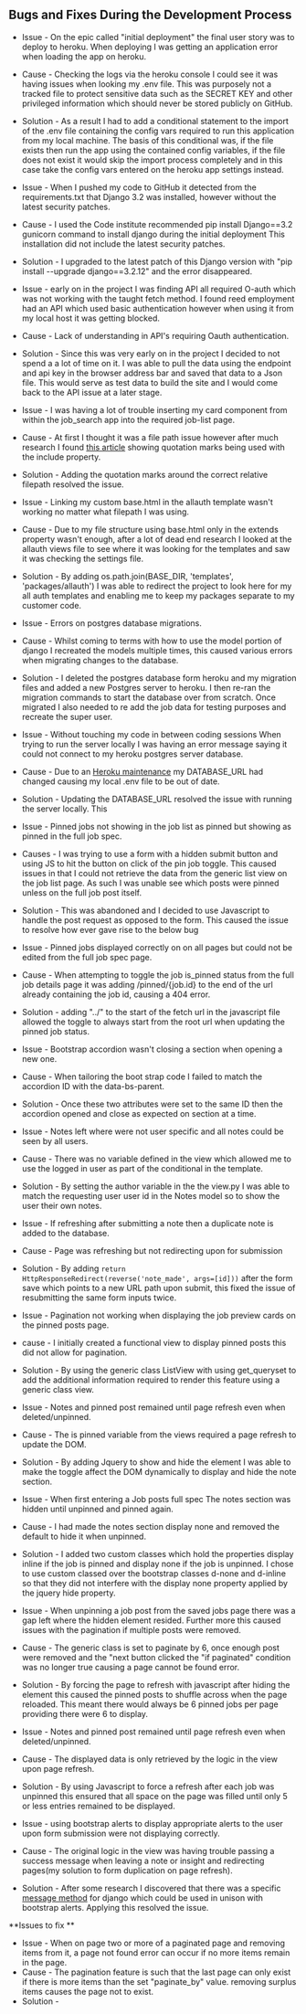 
## Bugs and Fixes During the Development Process
* Issue - On the epic  called "initial deployment"  the final user story was to deploy to heroku. When deploying I was getting an application error 
when loading the app on heroku.
* Cause - Checking the logs via the heroku console I could see it was having issues when looking my .env file. This was purposely not a tracked file 
to protect sensitive data such as the SECRET KEY and other privileged information which should never be stored publicly on GitHub. 
* Solution - As a result I had to add a conditional statement to the import of the .env file containing the config vars required to run this application
from my local machine. The basis of this conditional was, if the file exists then run the app using the contained config variables, if the file does not exist it would skip the import process
completely and in this case take the config vars entered on the heroku app settings instead.

* Issue - When I pushed my code to GitHub it detected from the requirements.txt that Django 3.2 was installed, however without the latest security patches.
* Cause - I used the Code institute recommended pip install Django==3.2 gunicorn command to install django during the initial deployment This installation did not include the latest security patches.
* Solution - I upgraded to the latest patch of this Django version with "pip install --upgrade django==3.2.12" and the error disappeared.

* Issue - early on in the project I was finding API all required O-auth which was not working with the taught fetch method. I found reed employment had an API which used basic authentication however when using it from my local host it was getting blocked.
* Cause - Lack of understanding in API's requiring Oauth authentication.
* Solution - Since this was very early on in the project I decided to not spend a a lot of time on it. I was able to pull the data using the endpoint and api key in the browser address bar and saved that data to a Json file. This would serve as test data to build the site and I would come back to the API issue at a later stage.

* Issue - I was having a lot of trouble inserting my card component from within the job_search app into the required job-list page.
* Cause - At first I thought it was a file path issue however after much research I found [this article](https://www.geeksforgeeks.org/include-django-template-tags/) showing quotation marks being used with the include property.
* Solution - Adding the quotation marks around the correct relative filepath resolved the issue.

* Issue - Linking my custom base.html in the allauth template wasn't working no matter what filepath I was using.
* Cause - Due to my file structure using base.html only in the extends property wasn't enough, after a lot of dead end research I looked at the allauth views file to see where it was looking for the templates and saw it was checking the settings file.
* Solution - By adding os.path.join(BASE_DIR, 'templates', 'packages/allauth') I was able to redirect the project to look here for my all auth templates and enabling me to keep my packages separate to my customer code.

* Issue - Errors on postgres database migrations.
* Cause - Whilst coming to terms with how to use the model portion of django I recreated the models multiple times, this caused various errors when migrating changes to the database.
* Solution - I deleted the postgres database form heroku and my migration files and added a new Postgres server to heroku. I then re-ran the migration commands to start the database over from scratch. Once migrated I also needed to re add the job data for testing purposes and recreate the super user.

* Issue - Without touching my code in between coding sessions When trying to run the server locally I was having an error message saying it could not connect to my heroku postgres server database. 
* Cause - Due to an [Heroku maintenance](docs/images/heroku-maintenance.jpg) my DATABASE_URL had changed causing my local .env file to be out of date. 
* Solution - Updating the DATABASE_URL resolved the issue with running the server locally. This

* Issue - Pinned jobs not showing in the job list as pinned but showing as pinned in the full job spec.
* Causes - I was trying to use a form with a hidden submit button and using JS to hit the button on click of the pin job toggle. This caused issues in that I could not retrieve the data from the generic list view on the job list page. As such I was unable see which posts were pinned unless on the full job post itself.
* Solution - This was abandoned and I decided to use Javascript to handle the post request as opposed to the form. This caused the issue to resolve how ever gave rise to the below bug

* Issue - Pinned jobs displayed correctly on on all pages but could not be edited from the full job spec page.
* Cause - When attempting to toggle the job is_pinned status from the full job details page it was adding /pinned/{job.id} to the end of the url already containing the job id, causing a 404 error.
* Solution - adding "../" to the start of the fetch url in the javascript file allowed the toggle to always start from the root url when updating the pinned job status. 

* Issue - Bootstrap accordion wasn't closing a section when opening a new one.
* Cause - When tailoring the boot strap code I failed to match the accordion ID with the data-bs-parent.
* Solution - Once these two attributes were set to the same ID then the accordion opened and close as expected on section at a time.

* Issue - Notes left where were not user specific and all notes could be seen by all users.
* Cause - There was no variable defined in the view which allowed me to use the logged in user as part of the conditional in the template.
* Solution - By setting the author variable in the the view.py I was able to match the requesting user user id in the Notes model so to show the user their own notes.

* Issue - If refreshing after submitting a note then a duplicate note is added to the database.
* Cause - Page was refreshing but not redirecting upon for submission
* Solution - By adding ```return HttpResponseRedirect(reverse('note_made', args=[id]))``` after the form save which points to a new URL path upon submit, this fixed the issue of resubmitting the same form inputs twice.

* Issue - Pagination not working when displaying the job preview cards on the pinned posts page.
* cause - I initially created a functional view to display pinned posts this did not allow for pagination.
* Solution - By using the generic class ListView with using get_queryset to add the additional information required to render this feature using a generic class view.    

* Issue - Notes and pinned post remained until page refresh even when deleted/unpinned.
* Cause - The is pinned variable from the views required a page refresh to update the DOM. 
* Solution - By adding Jquery to show and hide the element I was able to make the toggle affect the DOM dynamically to display and hide the note section.

* Issue - When first entering a Job posts full spec The notes section was hidden until unpinned and pinned again.
* Cause - I had made the notes section display none and removed the default to hide it when unpinned. 
* Solution - I added two custom classes which hold the properties display inline if the job is pinned and display none if the job is unpinned. I chose to use custom classed over the bootstrap classes d-none and d-inline so that they did not interfere with the display none property applied by the jquery hide property.

* Issue - When unpinning a job post from the saved jobs page there was a gap left where the hidden element resided. Further more this caused issues with the pagination if multiple posts were removed.
* Cause - The generic class is set to paginate by 6, once enough post were removed and the "next button clicked the "if paginated" condition was no longer true causing a page cannot be found error.
* Solution - By forcing the page to refresh with javascript after hiding the element this caused the pinned posts to shuffle across when the page reloaded. This meant there would always be 6 pinned jobs per page providing there were 6 to display.
 
* Issue - Notes and pinned post remained until page refresh even when deleted/unpinned.
* Cause - The displayed data is only retrieved by the logic in the view upon page refresh.
* Solution - By using Javascript to force a refresh after each job was unpinned this ensured that all space on the page was filled until only 5 or less entries remained to be displayed.

* Issue - using bootstrap alerts to display appropriate alerts to the user upon form submission were not displaying correctly.
* Cause - The original logic in the view was having trouble passing a success message when leaving a note or insight and redirecting pages(my solution to form duplication on page refresh). 
* Solution - After some research I discovered that there was a specific [message method](https://www.csestack.org/display-messages-form-submit-django/) for django which could be used in unison with bootstrap alerts. Applying this resolved the issue.

**Issues to fix ** 
* Issue - When on page two or more of a paginated page and removing items from it, a page not found error can occur if no more items remain in the page.
* Cause - The pagination feature is such that the last page can only exist if there is more items than the set "paginate_by" value. removing surplus items causes the page not to exist.
* Solution -

